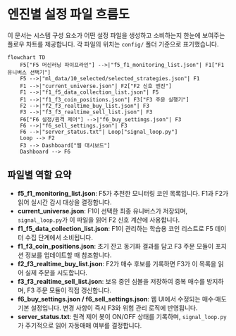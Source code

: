 # 엔진별 설정 파일 흐름도

이 문서는 시스템 구성 요소가 어떤 설정 파일을 생성하고 소비하는지 한눈에 보여주는 플로우 차트를 제공합니다. 각 파일의 위치는 `config/` 폴더 기준으로 표기했습니다.

```mermaid
flowchart TD
    F5["F5 머신러닝 파이프라인"] -->|"f5_f1_monitoring_list.json"| F1["F1 유니버스 선택기"]
    F5 -->|"ml_data/10_selected/selected_strategies.json"| F1
    F1 -->|"current_universe.json"| F2["F2 신호 엔진"]
    F1 -->|"f1_f5_data_collection_list.json"| F5
    F1 -->|"f1_f3_coin_positions.json"| F3["F3 주문 실행기"]
    F2 -->|"f2_f3_realtime_buy_list.json"| F3
    F3 -->|"f3_f3_realtime_sell_list.json"| F3
    F6["F6 설정/원격 제어"] -->|"f6_buy_settings.json"| F3
    F6 -->|"f6_sell_settings.json"| F3
    F6 -->|"server_status.txt"| Loop["signal_loop.py"]
    Loop --> F2
    F3 --> Dashboard["웹 대시보드"]
    Dashboard --> F6
```

## 파일별 역할 요약

- **f5_f1_monitoring_list.json**: F5가 추천한 모니터링 코인 목록입니다. F1과 F2가 읽어 실시간 감시 대상을 결정합니다.
- **current_universe.json**: F1이 선택한 최종 유니버스가 저장되며, `signal_loop.py`가 이 파일을 읽어 F2 신호 계산에 사용합니다.
- **f1_f5_data_collection_list.json**: F1이 관리하는 학습용 코인 리스트로 F5 데이터 수집 단계에서 소비됩니다.
- **f1_f3_coin_positions.json**: 초기 잔고 동기화 결과를 담고 F3 주문 모듈이 포지션 정보를 업데이트할 때 참조합니다.
- **f2_f3_realtime_buy_list.json**: F2가 매수 후보를 기록하면 F3가 이 목록을 읽어 실제 주문을 시도합니다.
- **f3_f3_realtime_sell_list.json**: 보유 중인 심볼을 저장하여 중복 매수를 방지하며, F3 주문 모듈이 직접 갱신합니다.
- **f6_buy_settings.json / f6_sell_settings.json**: 웹 UI에서 수정되는 매수·매도 기본 설정입니다. 변경 사항이 즉시 F3와 위험 관리 로직에 반영됩니다.
- **server_status.txt**: 원격 제어 봇이 ON/OFF 상태를 기록하며, `signal_loop.py`가 주기적으로 읽어 자동매매 여부를 결정합니다.
